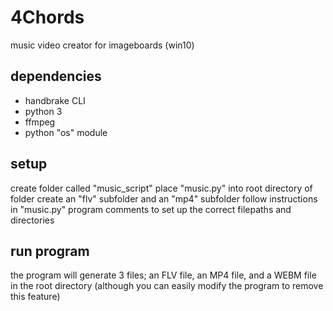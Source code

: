 # 4Chords
music video creator for imageboards
(win10)
## dependencies
- handbrake CLI
- python 3
- ffmpeg
- python "os" module
## setup
create folder called "music_script"
place "music.py" into root directory of folder
create an "flv" subfolder and an "mp4" subfolder
follow instructions in "music.py" program comments to set up the correct filepaths and directories
## run program
the program will generate 3 files; an FLV file, an MP4 file, and a WEBM file in the root directory (although you can easily modify the program to remove this feature)

